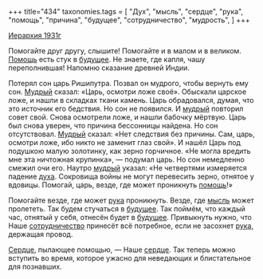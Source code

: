 +++
title="434"
taxonomies.tags = [
 "Дух",
 "мысль",
 "сердце",
 "рука",
 "помощь",
 "причина",
 "будущее",
 "сотрудничество",
 "мудрость",
]
+++

[Иерархия 1931г](/agni/1931)

Помогайте друг другу, слышите! Помогайте и в малом и в великом. [Помощь](/tags/[помощь](/tags/помощь)) есть стук в [будущее](/tags/будущее). Не знаете, где капля, чашу переполнившая! Напомню сказание древней Индии.   

Потерял сон царь Ришипутра. Позвал он мудрого, чтобы вернуть ему сон. [Мудрый](/tags/мудрость) сказал: «Царь, осмотри ложе своё». Обыскали царское ложе, и нашли в складках ткани камень. Царь обрадовался, думая, что это источник его бедствия. Но сон не появился. И [мудрый](/tags/мудрость) повторил совет свой. Снова осмотрели ложе, и нашли бабочку мёртвую. Царь был снова уверен, что причина бессонницы найдена. Но сон отсутствовал. [Мудрый](/tags/мудрость) сказал: «Нет следствия без причины. Сам, царь, осмотри ложе, ибо никто не заменит глаз свой». И нашёл Царь под подушкою малую золотинку, как зерно горчичное. «Не могла вредить мне эта ничтожная крупинка», — подумал царь. Но сон немедленно смежил очи его. Наутро [мудрый](/tags/мудрость) указал: «Не четвертями измеряется падение [духа](/tags/Дух). Сокровища войны не могут перевесить зерно, отнятое у вдовицы. Помогай, царь, везде, где может проникнуть [помощь](/tags/помощь)!»   

Помогайте везде, где может [рука](/tags/рука) проникнуть. Везде, где [мысль](/tags/мысль) может пролететь. Так будем стучаться в [будущее](/tags/будущее). Так поймём, что каждый час, отнятый у себя, отнесён будет в [будущее](/tags/будущее). Привыкнуть нужно, что Наше [сотрудничество](/tags/сотрудничество) принесёт всё потребное, если не засохнет [рука](/tags/рука), держащая провод.   

[Сердце](/tags/[сердце](/tags/сердце)), пылающее помощью, — Наше [сердце](/tags/сердце). Так теперь можно вступить во время, которое ужасно для неведающих и блистательное для познавших.   


